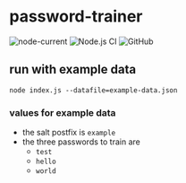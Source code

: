 # password-trainer

![node-current](https://img.shields.io/badge/node-%3E%3D%2010.0.0-brightgreen)
![Node.js CI](https://github.com/askeron/password-trainer/workflows/Node.js%20CI/badge.svg)
![GitHub](https://img.shields.io/github/license/askeron/password-trainer)

## run with example data

`node index.js --datafile=example-data.json`

### values for example data
* the salt postfix is `example`
* the three passwords to train are
  * `test`
  * `hello`
  * `world`
